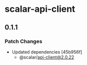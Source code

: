 # scalar-api-client

## 0.1.1

### Patch Changes

- Updated dependencies [45b956f]
  - @scalar/api-client@2.0.22
